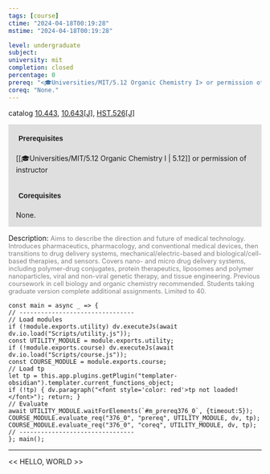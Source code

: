 ```yaml
---
tags: [course]
ctime: "2024-04-18T00:19:28"
mstime: "2024-04-18T00:19:28"

level: undergraduate
subject: 
university: mit
completion: closed
percentage: 0
prereq: "<🎓Universities/MIT/5.12 Organic Chemistry I> or permission of instructor"
coreq: "None."
---
```


catalog [10.443](http://student.mit.edu/catalog/m10a.html#10.443), [10.643[J]](http://student.mit.edu/catalog/m10a.html#10.643), [HST.526[J]](http://student.mit.edu/catalog/mHSTa.html#HST.526)

<span style="display: block; padding: 15px; background-color: rgb(100, 100, 100, 0.2);"><font id="m_prereq376_0" style="display: block; font-family: Arial, sans-serif; font-weight: bold; padding: 5px">Prerequisites</font><br><span id="prereq376_0">[[🎓Universities/MIT/5.12 Organic Chemistry I | 5.12]] or permission of instructor</span></span>
<span style="display: block; padding: 15px; background-color: rgb(100, 100, 100, 0.2);"><font id="m_coreq376_0" style="display: block; font-family: Arial, sans-serif; font-weight: bold; padding: 5px">Corequisites</font><br><span id="coreq376_0">None.</span></span>

<font style="">Description:</font>
<font style="color: grey; font-size: 0.8rem;">Aims to describe the direction and future of medical technology. Introduces pharmaceutics, pharmacology, and conventional medical devices, then transitions to drug delivery systems, mechanical/electric-based and biological/cell-based therapies, and sensors. Covers nano- and micro drug delivery systems, including polymer-drug conjugates, protein therapeutics, liposomes and polymer nanoparticles, viral and non-viral genetic therapy, and tissue engineering. Previous coursework in cell biology and organic chemistry recommended. Students taking graduate version complete additional assignments. Limited to 40.</font>

```dataviewjs
const main = async _ => {
// --------------------------------
// Load modules
if (!module.exports.utility) dv.executeJs(await dv.io.load("Scripts/utility.js"));
const UTILITY_MODULE = module.exports.utility;
if (!module.exports.course) dv.executeJs(await dv.io.load("Scripts/course.js"));
const COURSE_MODULE = module.exports.course;
// Load tp
let tp = this.app.plugins.getPlugin("templater-obsidian").templater.current_functions_object;
if (!tp) { dv.paragraph("<font style='color: red'>tp not loaded!</font>"); return; }
// Evaluate
await UTILITY_MODULE.waitForElements(`#m_prereq376_0`, {timeout:5});
COURSE_MODULE.evaluate_req("376_0", "prereq", UTILITY_MODULE, dv, tp);
COURSE_MODULE.evaluate_req("376_0", "coreq", UTILITY_MODULE, dv, tp);
// --------------------------------
}; main();
```

---

<< HELLO, WORLD >>
